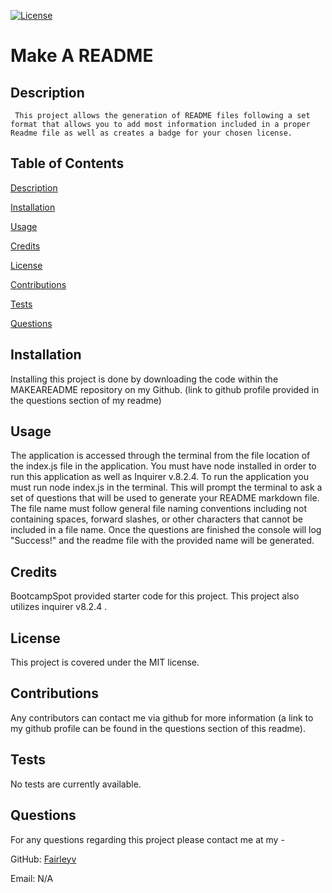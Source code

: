 [![License](https://img.shields.io/badge/License-MIT-yellow.svg)](https://opensource.org/licenses/MIT)

# Make A README 

## Description 

	 This project allows the generation of README files following a set format that allows you to add most information included in a proper Readme file as well as creates a badge for your chosen license.  

## Table of Contents

  [Description](#description)

  [Installation](#installation)

  [Usage](#usage)

  [Credits](#credits)

  [License](#license)

  [Contributions](#contributions)

  [Tests](#tests)

  [Questions](#questions)

## Installation

Installing this project is done by downloading the code within the MAKEAREADME repository on my Github. (link to github profile provided in the questions section of my readme) 

## Usage 

The application is accessed through the terminal from the file location of the index.js file in the application. You must have node installed in order to run this application as well as Inquirer v.8.2.4. To run the application you must run node index.js in the terminal. This will prompt the terminal to ask a set of questions that will be used to generate your README markdown file. The file name must follow general file naming conventions including not containing spaces, forward slashes, or other characters that cannot be included in a file name. Once the questions are finished the console will log "Success!" and the readme file with the provided name will be generated.  

## Credits 

BootcampSpot provided starter code for this project. This project also utilizes inquirer v8.2.4 .  

## License 

This project is covered under the MIT license. 
 
## Contributions 

Any contributors can contact me via github for more information (a link to my github profile can be found in the questions section of this readme). 

## Tests 

No tests are currently available.

## Questions 

For any questions regarding this project please contact me at my -

GitHub: [Fairleyv](https://github.com/Fairleyv) 

Email: N/A

